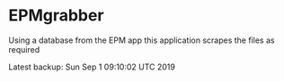 # EPMgrabber
Using a database from the EPM app this application scrapes the files as required


Latest backup: Sun Sep 1 09:10:02 UTC 2019
